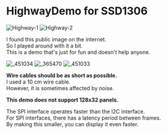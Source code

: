 # HighwayDemo for SSD1306

![Highway-1](https://github.com/user-attachments/assets/110aa599-4794-430b-bf05-4ab843510f4c)
![Highway-2](https://github.com/user-attachments/assets/8b7ba9ef-e1b4-4cb8-8e4c-abf8a6fad234)

I found this public image on the internet.   
So I played around with it a bit.   
This is a demo that's just for fun and doesn't help anyone.   

![_451034](https://github.com/user-attachments/assets/97ed02c4-6432-4b6a-8808-49a7fe850abf)
![_365470](https://github.com/user-attachments/assets/897ab40a-f152-4b24-bc0f-43f8b7002291)
![_451033](https://github.com/user-attachments/assets/97fa5f1f-a1f2-421d-afca-8f83f532a39d)

__Wire cables should be as short as possible.__   
I used a 10 cm wire cable.   
However, it is sometimes affected by noise.   

__This demo does not support 128x32 panels.__   

The SPI interface operates faster than the I2C interface.   
For SPI interfaces, there has a latency period between frames.   
By making this smaller, you can display it even faster.   


